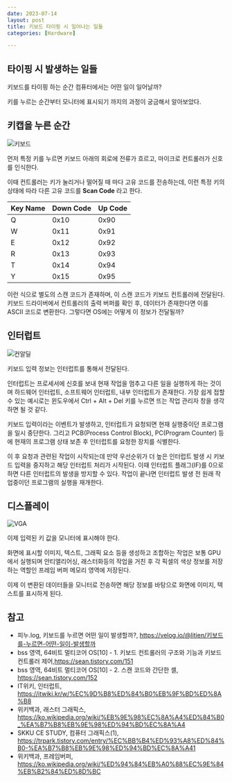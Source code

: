 ```yaml
---
date: 2023-07-14
layout: post
title: 키보드 타이핑 시 일어나는 일들
categories: [Hardware]

---
```


## 타이핑 시 발생하는 일들
키보드를 타이핑 하는 순간 컴퓨터에서는 어떤 일이 일어날까?

키를 누르는 순간부터 모니터에 표시되기 까지의 과정이 궁금해서 알아보았다.

## 키캡을 누른 순간

![키보드](https://github.com/lcw3176/lcw3176.github.io/assets/59993347/24034b57-5de8-4bec-9754-83831734ed6b)


먼저 특정 키를 누르면 키보드 아래의 회로에 전류가 흐르고, 마이크로 컨트롤러가 신호를 인식한다.

이때 컨트롤러는 키가 눌리거나 떨어질 때 마다 고유 코드를 전송하는데, 이런 특정 키의 상태에 따라 다른 고유 코드를 **Scan Code** 라고 한다. 

|Key Name|Down Code|Up Code|
|---|---|---|
|Q|0x10|0x90|
|W|0x11|0x91|
|E|0x12|0x92|
|R|0x13|0x93|
|T|0x14|0x94|
|Y|0x15|0x95|

이런 식으로 별도의 스캔 코드가 존재하며, 이 스캔 코드가 키보드 컨트롤러에 전달된다.
키보드 드라이버에서 컨트롤러의 출력 버퍼를 확인 후, 데이터가 존재한다면 이를 ASCII 코드로 변환한다.
그렇다면 OS에는 어떻게 이 정보가 전달될까?

## 인터럽트

![컨알딜](https://github.com/lcw3176/lcw3176.github.io/assets/59993347/66cbd740-e190-4bdc-aceb-76afbd165cbb)


키보드 입력 정보는 인터럽트를 통해서 전달된다.

인터럽트는 프로세서에 신호를 보내 현재 작업을 멈추고 다른 일을 실행하게 하는 것이며
하드웨어 인터럽트, 소프트웨어 인터럽트, 내부 인터럽트가 존재한다. 
가장 쉽게 접할 수 있는 예시로는 윈도우에서 Ctrl + Alt + Del 키를 누르면 뜨는 작업 관리자 창을 생각하면 될 것 같다.

키보드 입력이라는 이벤트가 발생하고, 
인터럽트가 요청되면 현재 실행중이던 프로그램을 일시 중단한다.
그리고 PCB(Process Control Block), PC(Program Counter) 등에 현재의 프로그램 상태 보존 후 
인터럽트를 요청한 장치를 식별한다.

이 후 요청과 관련된 작업이 시작되는데 만약 우선순위가 더 높은 인터럽트 발생 시 키보드 입력을 중지하고 해당 인터럽트 처리가 시작된다.
이때 인터럽트 플래그(IF)를 0으로 하면 다른 인터럽트의 발생을 방지할 수 있다.
작업이 끝나면 인터럽트 발생 전 원래 작업중이던 프로그램의 실행을 재개한다.

## 디스플레이

![VGA](https://upload.wikimedia.org/wikipedia/commons/thumb/a/af/Sun_sbus_cgsix_framebuffer.jpg/220px-Sun_sbus_cgsix_framebuffer.jpg)

이제 입력된 키 값을 모니터에 표시해야 한다.

화면에 표시할 이미지, 텍스트, 그래픽 요소 등을 생성하고 조합하는 작업은 보통 GPU에서 실행되며
안티앨리어싱, 래스터화등의 작업을 거친 후 각 픽셀의 색상 정보를 저장하는 역할인 프레임 버퍼 메모리 영역에 저장된다.

이제 이 변환된 데이터들을 모니터로 전송하면 해당 정보를 바탕으로 화면에 이미지, 텍스트를 표시하게 된다. 

## 참고
- 피누.log, 키보드를 누르면 어떤 일이 발생할까?, https://velog.io/@litien/키보드를-누르면-어떤-일이-발생할까
- bss 영역, 64비트 멀티코어 OS[10] - 1. 키보드 컨트롤러의 구조와 기능과 키보드 컨트롤러 제어,https://sean.tistory.com/151
- bss 영역, 64비트 멀티코어 OS[10] - 2. 스캔 코드와 간단한 셸, https://sean.tistory.com/152
- IT위키, 인터럽트, https://itwiki.kr/w/%EC%9D%B8%ED%84%B0%EB%9F%BD%ED%8A%B8
- 위키백과, 래스터 그래픽스, https://ko.wikipedia.org/wiki/%EB%9E%98%EC%8A%A4%ED%84%B0_%EA%B7%B8%EB%9E%98%ED%94%BD%EC%8A%A4
- SKKU CE STUDY, 컴퓨터 그래픽스(1), https://trpark.tistory.com/entry/%EC%BB%B4%ED%93%A8%ED%84%B0-%EA%B7%B8%EB%9E%98%ED%94%BD%EC%8A%A41
- 위키백과, 프레임버퍼, https://ko.wikipedia.org/wiki/%ED%94%84%EB%A0%88%EC%9E%84%EB%B2%84%ED%8D%BC